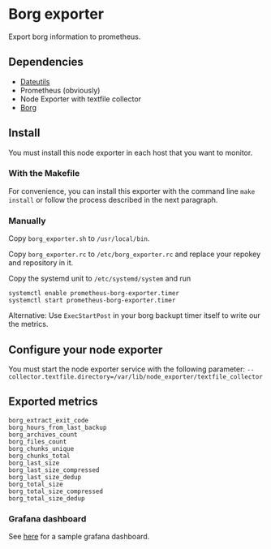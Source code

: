 # Borg exporter

Export borg information to prometheus.

## Dependencies

 * [Dateutils](http://www.fresse.org/dateutils/)
 * Prometheus (obviously)
 * Node Exporter with textfile collector
 * [Borg](https://github.com/borgbackup/borg)

## Install

You must install this node exporter in each host that you want to monitor.

### With the Makefile

For convenience, you can install this exporter with the command line
`make install` or follow the process described in the next paragraph.

### Manually
Copy `borg_exporter.sh` to `/usr/local/bin`.

Copy `borg_exporter.rc` to `/etc/borg_exporter.rc` and replace your repokey and repository in it.

Copy the systemd unit to `/etc/systemd/system` and run 

```
systemctl enable prometheus-borg-exporter.timer
systemctl start prometheus-borg-exporter.timer
```

Alternative: Use `ExecStartPost` in your borg backupt timer itself to write our the metrics.

## Configure your node exporter

You must start the node exporter service with the following parameter: `--collector.textfile.directory=/var/lib/node_exporter/textfile_collector`

## Exported metrics

```
borg_extract_exit_code
borg_hours_from_last_backup
borg_archives_count
borg_files_count
borg_chunks_unique
borg_chunks_total
borg_last_size
borg_last_size_compressed
borg_last_size_dedup
borg_total_size
borg_total_size_compressed
borg_total_size_dedup
```

### Grafana dashboard

See [here](https://grafana.com/dashboards/7856) for a sample grafana dashboard.
